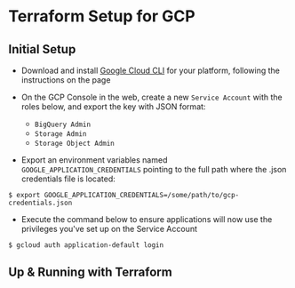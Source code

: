 # Terraform Setup for GCP

## Initial Setup
- Download and install [Google Cloud CLI](https://cloud.google.com/sdk/docs/install-sdk) for your platform, following the instructions on the page

- On the GCP Console in the web, create a new `Service Account` with the roles below, and export the key with JSON format:
    - `BigQuery Admin`
    - `Storage Admin` 
    - `Storage Object Admin`

- Export an environment variables named `GOOGLE_APPLICATION_CREDENTIALS` pointing to the full path where the .json credentials file is located:
    
```
$ export GOOGLE_APPLICATION_CREDENTIALS=/some/path/to/gcp-credentials.json
```

- Execute the command below to ensure applications will now use the privileges you've set up on the Service Account

```
$ gcloud auth application-default login
```

## Up & Running with Terraform

